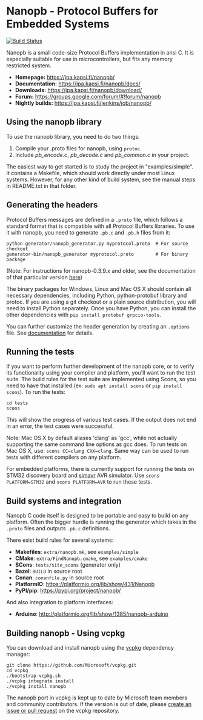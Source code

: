 Nanopb - Protocol Buffers for Embedded Systems
==============================================

[![Build Status](https://travis-ci.com/nanopb/nanopb.svg?branch=master)](https://travis-ci.com/nanopb/nanopb)

Nanopb is a small code-size Protocol Buffers implementation in ansi C. It is
especially suitable for use in microcontrollers, but fits any memory
restricted system.

* **Homepage:** https://jpa.kapsi.fi/nanopb/
* **Documentation:** https://jpa.kapsi.fi/nanopb/docs/
* **Downloads:** https://jpa.kapsi.fi/nanopb/download/
* **Forum:** https://groups.google.com/forum/#!forum/nanopb
* **Nightly builds:** https://jpa.kapsi.fi/jenkins/job/nanopb/


Using the nanopb library
------------------------
To use the nanopb library, you need to do two things:

1. Compile your .proto files for nanopb, using `protoc`.
2. Include *pb_encode.c*, *pb_decode.c* and *pb_common.c* in your project.

The easiest way to get started is to study the project in "examples/simple".
It contains a Makefile, which should work directly under most Linux systems.
However, for any other kind of build system, see the manual steps in
README.txt in that folder.


Generating the headers
----------------------
Protocol Buffers messages are defined in a `.proto` file, which follows a standard
format that is compatible with all Protocol Buffers libraries. To use it with nanopb,
you need to generate `.pb.c` and `.pb.h` files from it:

    python generator/nanopb_generator.py myprotocol.proto  # For source checkout
    generator-bin/nanopb_generator myprotocol.proto        # For binary package

(Note: For instructions for nanopb-0.3.9.x and older, see the documentation
of that particular version [here](https://github.com/nanopb/nanopb/blob/maintenance_0.3/README.md))

The binary packages for Windows, Linux and Mac OS X should contain all necessary
dependencies, including Python, python-protobuf library and protoc. If you are
using a git checkout or a plain source distribution, you will need to install
Python separately. Once you have Python, you can install the other dependencies
with `pip install protobuf grpcio-tools`.

You can further customize the header generation by creating an `.options` file.
See [documentation](https://jpa.kapsi.fi/nanopb/docs/concepts.html#modifying-generator-behaviour) for details.


Running the tests
-----------------
If you want to perform further development of the nanopb core, or to verify
its functionality using your compiler and platform, you'll want to run the
test suite. The build rules for the test suite are implemented using Scons,
so you need to have that installed (ex: `sudo apt install scons` or `pip install scons`).
To run the tests:

    cd tests
    scons

This will show the progress of various test cases. If the output does not
end in an error, the test cases were successful.

Note: Mac OS X by default aliases 'clang' as 'gcc', while not actually
supporting the same command line options as gcc does. To run tests on
Mac OS X, use: `scons CC=clang CXX=clang`. Same way can be used to run
tests with different compilers on any platform.

For embedded platforms, there is currently support for running the tests
on STM32 discovery board and [simavr](https://github.com/buserror/simavr)
AVR simulator. Use `scons PLATFORM=STM32` and `scons PLATFORM=AVR` to run
these tests.


Build systems and integration
-----------------------------
Nanopb C code itself is designed to be portable and easy to build
on any platform. Often the bigger hurdle is running the generator which
takes in the `.proto` files and outputs `.pb.c` definitions.

There exist build rules for several systems:

* **Makefiles**: `extra/nanopb.mk`, see `examples/simple`
* **CMake**: `extra/FindNanopb.cmake`, see `examples/cmake`
* **SCons**: `tests/site_scons` (generator only)
* **Bazel**: `BUILD` in source root
* **Conan**: `conanfile.py` in source root
* **PlatformIO**: https://platformio.org/lib/show/431/Nanopb
* **PyPI/pip**: https://pypi.org/project/nanopb/

And also integration to platform interfaces:

* **Arduino**: http://platformio.org/lib/show/1385/nanopb-arduino

Building nanopb - Using vcpkg
-----------------------------

You can download and install nanopb using the [vcpkg](https://github.com/Microsoft/vcpkg) dependency manager:

    git clone https://github.com/Microsoft/vcpkg.git
    cd vcpkg
    ./bootstrap-vcpkg.sh
    ./vcpkg integrate install
    ./vcpkg install nanopb

The nanopb port in vcpkg is kept up to date by Microsoft team members and community contributors. If the version is out of date, please [create an issue or pull request](https://github.com/Microsoft/vcpkg) on the vcpkg repository.
